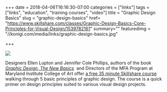 +++
date = 2018-04-06T16:16:30-07:00
categories = ["links"]
tags = ["links", "education", "training courses", "video"]
title = "Graphic Design Basics"
slug = "graphic-design-basics"
href= "https://www.skillshare.com/classes/Graphic-Design-Basics-Core-Principles-for-Visual-Design/1539782161"
summary=""
featuredimg = "//konigi.com/media/links/graphic-design-basics.jpg"


+++

<img src="//konigi.com/media/links/graphic-design-basics.jpg" />

Designers Ellen Lupton and Jennifer Cole Phillips, authors of the book <a href="https://amzn.to/2HdTNeY"><em>Graphic Design, The New Basics</em></a>&nbsp; and Directors of the MFA Program at Maryland Institute College of Art offer <a href="https://www.skillshare.com/classes/Graphic-Design-Basics-Core-Principles-for-Visual-Design/1539782161">a free 35 minute Skillshare course</a> walking through 5 basic principles of graphic design. The course is a quick primer on design principles suited to various visual design projects.

